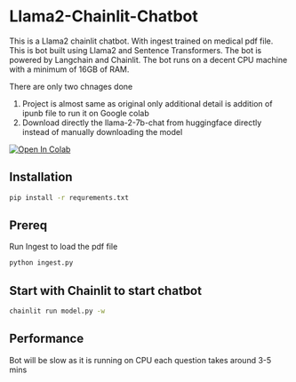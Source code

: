 # Llama2-Chainlit-Chatbot
This is a Llama2 chainlit chatbot. With ingest trained on medical pdf file. This is bot built using Llama2 and Sentence Transformers. The bot is powered by Langchain and Chainlit. 
The bot runs on a decent CPU machine with a minimum of 16GB of RAM.

There are only two chnages done
1) Project is almost same as original only additional detail is addition of ipunb file to run it on Google colab
2) Download directly the llama-2-7b-chat from huggingface directly instead of manually downloading the model

[![Open In Colab](https://colab.research.google.com/assets/colab-badge.svg)](https://colab.research.google.com/github/ndn1954/Llama2-Chainlit-Chatbot/blob/main/)

## Installation

```bash
pip install -r requrements.txt
```
## Prereq
Run Ingest to load the pdf file
```bash
python ingest.py
```

## Start with Chainlit to start chatbot

```bash
chainlit run model.py -w
```
## Performance

Bot will be slow as it is running on CPU each question takes around 3-5 mins
